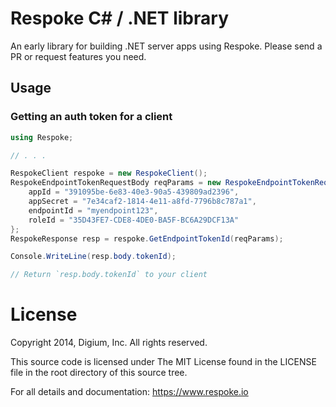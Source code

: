 # Respoke C# / .NET library

An early library for building .NET server apps using Respoke. Please send a PR or request features you need.

## Usage

### Getting an auth token for a client

```csharp
using Respoke;

// . . .

RespokeClient respoke = new RespokeClient();
RespokeEndpointTokenRequestBody reqParams = new RespokeEndpointTokenRequestBody () {
    appId = "391095be-6e83-40e3-90a5-439809ad2396",
    appSecret = "7e34caf2-1814-4e11-a8fd-7796b8c787a1",
    endpointId = "myendpoint123",
    roleId = "35D43FE7-CDE8-4DE0-BA5F-BC6A29DCF13A"
};
RespokeResponse resp = respoke.GetEndpointTokenId(reqParams);

Console.WriteLine(resp.body.tokenId);

// Return `resp.body.tokenId` to your client
```

# License

Copyright 2014, Digium, Inc. All rights reserved.

This source code is licensed under The MIT License found in the LICENSE file in the root directory of this source tree.

For all details and documentation: https://www.respoke.io
